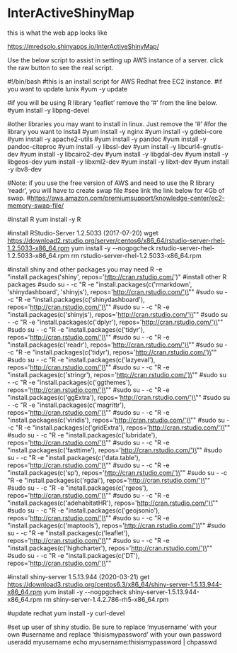 # InterActiveShinyMap

this is what the web app looks like

https://mredsolo.shinyapps.io/InterActiveShinyMap/



Use the below script to assist in setting up AWS instance of a server.
click the raw button to see the real script.


#!/bin/bash
#this is an install script for AWS Redhat free EC2 instance.
#if you want to update lunix 
#yum -y update

#if you will be using R library ‘leaflet’ remove the ‘#’ from the line below.
#yum install -y libpng-devel 

#other libraries you may want to install in linux. Just remove the ‘#’
#for the library you want to install
#yum install -y nginx 
#yum install -y gdebi-core 
#yum install -y apache2-utils 
#yum install -y pandoc 
#yum install -y pandoc-citeproc 
#yum install -y libssl-dev 
#yum install -y libcurl4-gnutls-dev 
#yum install -y libcairo2-dev 
#yum install -y libgdal-dev 
#yum install -y libgeos-dev yum install -y libxml2-dev 
#yum install -y libxt-dev 
#yum install -y ibv8-dev

#Note: if you use the free version of AWS and need to use the R library ‘readr’, you will have to create swap file
#see link the link below for 4Gb of swap. 
#https://aws.amazon.com/premiumsupport/knowledge-center/ec2-memory-swap-file/

#install R
yum install -y R

#install RStudio-Server 1.2.5033 (2017-07-20)
wget https://download2.rstudio.org/server/centos6/x86_64/rstudio-server-rhel-1.2.5033-x86_64.rpm
yum install -y --nogpgcheck rstudio-server-rhel-1.2.5033-x86_64.rpm
rm rstudio-server-rhel-1.2.5033-x86_64.rpm

#install shiny and other packages you may need
R -e "install.packages('shiny', repos='http://cran.rstudio.com/')"
#install other R packages
#sudo su - -c "R -e \"install.packages(c('rmarkdown', 'shinydashboard', 'shinyjs'), repos='http://cran.rstudio.com/')\""
#sudo su - -c "R -e \"install.packages(c('shinydashboard'), repos='http://cran.rstudio.com/')\""
#sudo su - -c "R -e \"install.packages(c('shinyjs'), repos='http://cran.rstudio.com/')\""
#sudo su - -c "R -e \"install.packages(c('dplyr'), repos='http://cran.rstudio.com/')\""
#sudo su - -c "R -e \"install.packages(c('tidyr'), repos='http://cran.rstudio.com/')\""
#sudo su - -c "R -e \"install.packages(c('readr'), repos='http://cran.rstudio.com/')\""
#sudo su - -c "R -e \"install.packages(c('tidyr'), repos='http://cran.rstudio.com/')\""
#sudo su - -c "R -e \"install.packages(c('lazyeval'), repos='http://cran.rstudio.com/')\""
#sudo su - -c "R -e \"install.packages(c('stringr'), repos='http://cran.rstudio.com/')\""
#sudo su - -c "R -e \"install.packages(c('ggthemes'), repos='http://cran.rstudio.com/')\""
#sudo su - -c "R -e \"install.packages(c('ggExtra'), repos='http://cran.rstudio.com/')\""
#sudo su - -c "R -e \"install.packages(c('magrittr'), repos='http://cran.rstudio.com/')\""
#sudo su - -c "R -e \"install.packages(c('viridis'), repos='http://cran.rstudio.com/')\""
#sudo su - -c "R -e \"install.packages(c('gridExtra'), repos='http://cran.rstudio.com/')\""
#sudo su - -c "R -e \"install.packages(c('lubridate'), repos='http://cran.rstudio.com/')\""
#sudo su - -c "R -e \"install.packages(c('fasttime'), repos='http://cran.rstudio.com/')\""
#sudo su - -c "R -e \"install.packages(c('data.table'), repos='http://cran.rstudio.com/')\""
#sudo su - -c "R -e \"install.packages(c('sp'), repos='http://cran.rstudio.com/')\""
#sudo su - -c "R -e \"install.packages(c('rgdal'), repos='http://cran.rstudio.com/')\""
#sudo su - -c "R -e \"install.packages(c('rgeos'), repos='http://cran.rstudio.com/')\""
#sudo su - -c "R -e \"install.packages(c('adehabitatHR'), repos='http://cran.rstudio.com/')\""
#sudo su - -c "R -e \"install.packages(c('geojsonio'), repos='http://cran.rstudio.com/')\""
#sudo su - -c "R -e \"install.packages(c('maptools'), repos='http://cran.rstudio.com/')\""
#sudo su - -c "R -e \"install.packages(c('leaflet'), repos='http://cran.rstudio.com/')\""
#sudo su - -c "R -e \"install.packages(c('highcharter'), repos='http://cran.rstudio.com/')\""
#sudo su - -c "R -e \"install.packages(c('DT'), repos='http://cran.rstudio.com/')\""


#install shiny-server 1.5.13.944 (2020-03-21)
get https://download3.rstudio.org/centos6.3/x86_64/shiny-server-1.5.13.944-x86_64.rpm
yum install -y --nogpgcheck shiny-server-1.5.13.944-x86_64.rpm
rm shiny-server-1.4.2.786-rh5-x86_64.rpm

#update redhat
yum install -y curl-devel

#set up user of shiny studio. Be sure to replace ‘myusername’ with your own 
#username and replace ‘thisismypassword’ with your own password
useradd myusername 
echo myusername:thisismypassword | chpasswd
